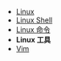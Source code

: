 * [Linux](os/linux/README.md)
* [Linux Shell](os/linux/linux-shell.md)
* [Linux 命令](os/linux/linux-command.md)
* **Linux 工具**
* [Vim](os/linux/vim.md)
